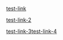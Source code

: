 [test-link](test-link)

[test-link-2](test-link-2)

[test-link-3](test-link-3)[test-link-4](test-link-4)

